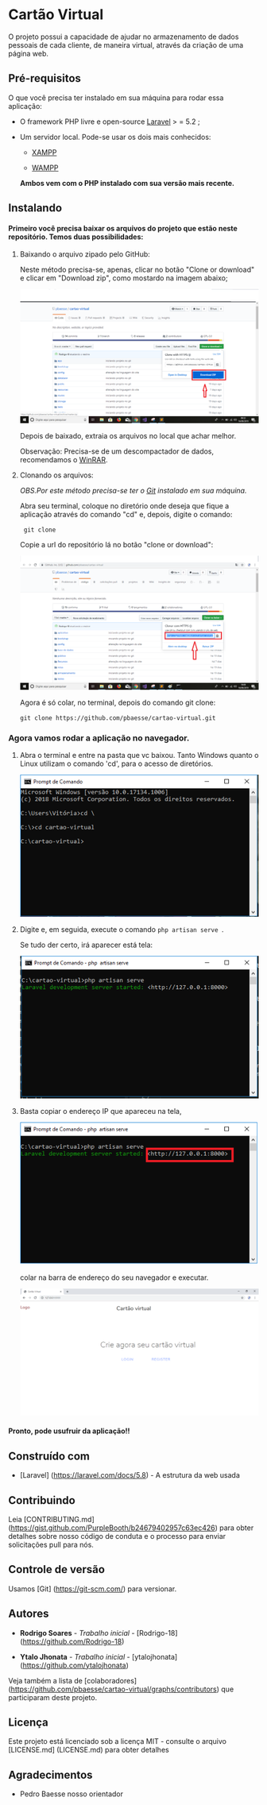 # Cartão Virtual

O projeto possui a capacidade de ajudar no armazenamento de dados
pessoais de cada cliente, de maneira virtual, através da criação de uma página
web.


## Pré-requisitos

O que você precisa ter instalado em sua máquina para rodar essa aplicação:

 
* O framework PHP livre e open-source <a href="https://laravel.com/docs/5.8">Laravel</a> > = 5.2 ;

* Um servidor local. Pode-se usar os dois mais conhecidos:
   * <a href="https://www.apachefriends.org/index.html?tmuid=5cd7132f358a1f59a91213eaff4525b2">XAMPP</a>

   * <a href="http://www.wampserver.com/en/">WAMPP</a>

   **Ambos vem com o PHP instalado com sua versão mais recente.**    



## Instalando

#### Primeiro você precisa baixar os arquivos do projeto que estão neste repositório. Temos duas possibilidades:

 
 1. Baixando o arquivo zipado pelo GitHub:

    Neste método precisa-se, apenas, clicar no botão "Clone or download" e clicar em "Download zip", como mostardo na imagem abaixo;
 
    ![Exemplo](img.png)
 
    Depois de baixado, extraia os arquivos no local que achar melhor.

    Observação: Precisa-se de um descompactador de dados, recomendamos o <a href ="https://www.win-rar.com/">WinRAR</a>.


 2. Clonando os arquivos:

    *OBS.Por este método precisa-se ter o <a href="https://git-scm.com/downloads">Git</a> instalado em sua máquina.*

    Abra seu terminal, coloque no diretório onde deseja que fique a aplicação através do comando "cd" e, depois, digite o comando:

    ```
     git clone 
    ``` 

    Copie a url do repositório lá no botão "clone or download":

    ![Exemplo](img1.png)

    Agora é só colar, no terminal, depois do comando git clone:

    ```
    git clone https://github.com/pbaesse/cartao-virtual.git
    ```


### Agora vamos rodar a aplicação no navegador.

 1. Abra o terminal e entre na pasta que vc baixou. Tanto Windows quanto o Linux utilizam o comando 'cd', para o acesso de diretórios.

    ![Exemplo](img2.PNG)


 2. Digite e, em seguida, execute o comando ```php artisan serve ```.

    Se tudo der certo, irá aparecer está tela:
    
    ![Exemplo](img3.PNG)


 3. Basta copiar o endereço IP que apareceu na tela,

    ![Exemplo](img6.PNG)

    colar na barra de endereço do seu navegador e executar.

    ![Exemplo](img4.png)


#### Pronto, pode usufruir da aplicação!!



## Construído com

* [Laravel] (https://laravel.com/docs/5.8) - A estrutura da web usada


## Contribuindo

Leia [CONTRIBUTING.md] (https://gist.github.com/PurpleBooth/b24679402957c63ec426) para obter detalhes sobre nosso código de conduta e o processo para enviar solicitações pull para nós.

## Controle de versão

Usamos [Git] (https://git-scm.com/) para versionar. 

## Autores


* **Rodrigo Soares** - *Trabalho inicial* - [Rodrigo-18] (https://github.com/Rodrigo-18)

* **Ytalo Jhonata** - *Trabalho inicial* - [ytalojhonata] (https://github.com/ytalojhonata)

Veja também a lista de [colaboradores] (https://github.com/pbaesse/cartao-virtual/graphs/contributors) que participaram deste projeto.

## Licença

Este projeto está licenciado sob a licença MIT - consulte o arquivo [LICENSE.md] (LICENSE.md) para obter detalhes

## Agradecimentos

* Pedro Baesse nosso orientador 


